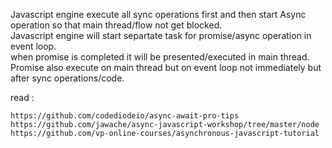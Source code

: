 Javascript engine execute all sync operations first and then start Async operation so that main thread/flow not get blocked.  
Javascript engine will start separtate task for promise/async operation in event loop.  
when promise is completed it will be presented/executed in main thread.   
Promise also execute on main thread but on event loop not immediately but after sync operations/code.

read : 
    
    https://github.com/codediodeio/async-await-pro-tips
    https://github.com/jawache/async-javascript-workshop/tree/master/node
    https://github.com/vp-online-courses/asynchronous-javascript-tutorial
